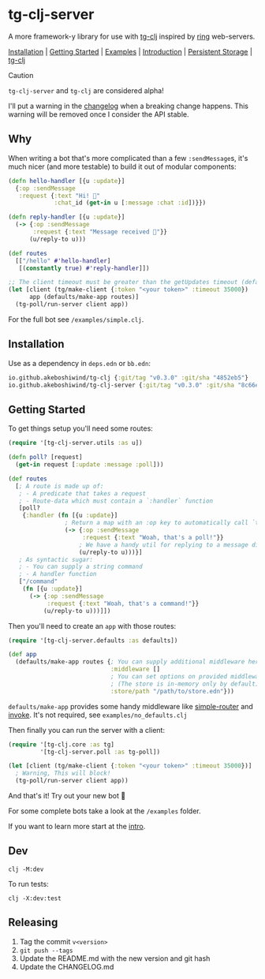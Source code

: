 # tg-clj-server

A more framework-y library for use with [tg-clj](https://github.com/Akeboshiwind/tg-clj) inspired by [ring](https://github.com/ring-clojure/ring) web-servers.

<p>
  <a href="#installation">Installation</a> |
  <a href="#getting-started">Getting Started</a> |
  <a href="examples/">Examples</a> |
  <a href="docs/intro.md">Introduction</a> |
  <a href="docs/defaults.md#simple-store">Persistent Storage</a> |
  <a href="https://github.com/Akeboshiwind/tg-clj">tg-clj</a>
</p>

> [!CAUTION]
> `tg-clj-server` and `tg-clj` are considered alpha!
>
> I'll put a warning in the [changelog](/CHANGELOG.md) when a breaking change happens.
> This warning will be removed once I consider the API stable.



## Why

When writing a bot that's more complicated than a few `:sendMessage`s, it's much
nicer (and more testable) to build it out of modular components:

```clojure
(defn hello-handler [{u :update}]
  {:op :sendMessage
   :request {:text "Hi! 🤖"
             :chat_id (get-in u [:message :chat :id])}})

(defn reply-handler [{u :update}]
  (-> {:op :sendMessage
       :request {:text "Message received 📨"}}
      (u/reply-to u)))

(def routes
  [["/hello" #'hello-handler]
   [(constantly true) #'reply-handler]])

;; The client timeout must be greater than the getUpdates timeout (default to 30s)
(let [client (tg/make-client {:token "<your token>" :timeout 35000})
      app (defaults/make-app routes)]
  (tg-poll/run-server client app))
```

For the full bot see `/examples/simple.clj`.



## Installation

Use as a dependency in `deps.edn` or `bb.edn`:

```clojure
io.github.akeboshiwind/tg-clj {:git/tag "v0.3.0" :git/sha "4852eb5"}
io.github.akeboshiwind/tg-clj-server {:git/tag "v0.3.0" :git/sha "8c66e84"}
```



## Getting Started

To get things setup you'll need some routes:

```clojure
(require '[tg-clj-server.utils :as u])

(defn poll? [request]
  (get-in request [:update :message :poll]))

(def routes
  [; A route is made up of:
   ; - A predicate that takes a request
   ; - Route-data which must contain a `:handler` function
   [poll?
    {:handler (fn [{u :update}]
                ; Return a map with an :op key to automatically call `tg-clj/invoke`
                (-> {:op :sendMessage
                     :request {:text "Woah, that's a poll!"}}
                    ; We have a handy util for replying to a message directly
                    (u/reply-to u)))}]
   ; As syntactic sugar:
   ; - You can supply a string command
   ; - A handler function
   ["/command"
    (fn [{u :update}]
      (-> {:op :sendMessage
           :request {:text "Woah, that's a command!"}}
          (u/reply-to u)))]])
```

Then you'll need to create an `app` with those routes:

```clojure
(require '[tg-clj-server.defaults :as defaults])

(def app
  (defaults/make-app routes {; You can supply additional middleware here
                             :middleware []
                             ; You can set options on provided middleware like so
                             ; (The store is in-memory only by default)
                             :store/path "/path/to/store.edn"}))
```

`defaults/make-app` provides some handy middleware like [simple-router](docs/intro.md#routing) and [invoke](docs/included-middleware.md#invoke). It's not required, see `examples/no_defaults.clj`

Then finally you can run the server with a client:

```clojure
(require '[tg-clj.core :as tg]
         '[tg-clj-server.poll :as tg-poll])

(let [client (tg/make-client {:token "<your token>" :timeout 35000})]
  ; Warning, This will block!
  (tg-poll/run-server client app))
```

And that's it! Try out your new bot 🤖

For some complete bots take a look at the `/examples` folder.

If you want to learn more start at the [intro](docs/intro.md).



## Dev

`clj -M:dev`

To run tests:

`clj -X:dev:test`



## Releasing

1. Tag the commit `v<version>`
2. `git push --tags`
3. Update the README.md with the new version and git hash
4. Update the CHANGELOG.md
